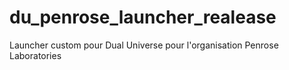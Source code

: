 # du_penrose_launcher_realease
Launcher custom pour Dual Universe pour l'organisation Penrose Laboratories
